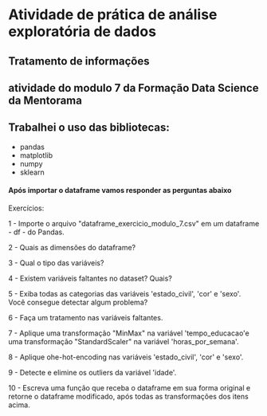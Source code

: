 # Atividade de prática de análise exploratória de dados

## Tratamento de informações

## atividade do modulo 7 da Formação Data Science da Mentorama

## Trabalhei o uso das bibliotecas:
* pandas
* matplotlib
* numpy
* sklearn

#### Após importar o dataframe vamos responder as perguntas abaixo

Exercícios:

1 - Importe o arquivo "dataframe_exercicio_modulo_7.csv" em um dataframe - df - do Pandas.


2 - Quais as dimensões do dataframe?


3 - Qual o tipo das variáveis?


4 - Existem variáveis faltantes no dataset? Quais?


5 - Exiba todas as categorias das variáveis 'estado_civil', 'cor' e 'sexo'. Você consegue detectar algum problema?


6 - Faça um tratamento nas variáveis faltantes.


7 - Aplique uma transformação "MinMax" na variável 'tempo_educacao'e uma transformação "StandardScaler" na variável 'horas_por_semana'.


8 - Aplique ohe-hot-encoding nas variáveis 'estado_civil', 'cor' e 'sexo'.


9 - Detecte e elimine os outliers da variável 'idade'.


10 - Escreva uma função que receba o dataframe em sua forma original e retorne o dataframe modificado, após todas as transformações dos itens acima.
